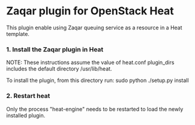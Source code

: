 Zaqar plugin for OpenStack Heat
================================

This plugin enable using Zaqar queuing service as a resource in a Heat template.


### 1. Install the Zaqar plugin in Heat

NOTE: These instructions assume the value of heat.conf plugin_dirs includes the
default directory /usr/lib/heat.

To install the plugin, from this directory run:
    sudo python ./setup.py install

### 2. Restart heat

Only the process "heat-engine" needs to be restarted to load the newly installed
plugin.
